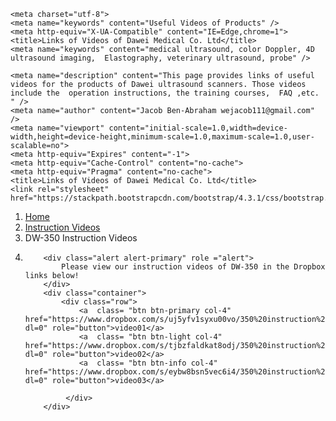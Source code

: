 
<html lang="en">
<head>
	
	<meta charset="utf-8">
	<meta name="keywords" content="Useful Videos of Products" />
	<meta http-equiv="X-UA-Compatible" content="IE=Edge,chrome=1">
	<title>Links of Videos of Dawei Medical Co. Ltd</title>
	<meta name="keywords" content="medical ultrasound, color Doppler, 4D ultrasound imaging,  Elastography, veterinary ultrasound, probe" />

	<meta name="description" content="This page provides links of useful videos for the products of Dawei ultrasound scanners. Those videos include the  operation instructions, the training courses,  FAQ ,etc. " />
	<meta name="author" content="Jacob Ben-Abraham wejacob111@gmail.com" />
    <meta name="viewport" content="initial-scale=1.0,width=device-width,height=device-height,minimum-scale=1.0,maximum-scale=1.0,user-scalable=no">
    <meta http-equiv="Expires" content="-1">
	<meta http-equiv="Cache-Control" content="no-cache">
	<meta http-equiv="Pragma" content="no-cache">
    <title>Links of Videos of Dawei Medical Co. Ltd</title>
    <link rel="stylesheet" href="https://stackpath.bootstrapcdn.com/bootstrap/4.3.1/css/bootstrap.min.css">
   <script src="https://code.jquery.com/jquery-3.2.1.slim.min.js" integrity="sha384-KJ3o2DKtIkvYIK3UENzmM7KCkRr/rE9/Qpg6aAZGJwFDMVNA/GpGFF93hXpG5KkN" crossorigin="anonymous"></script>
   <script src="https://cdnjs.cloudflare.com/ajax/libs/popper.js/1.12.9/umd/popper.min.js" integrity="sha384-ApNbgh9B+Y1QKtv3Rn7W3mgPxhU9K/ScQsAP7hUibX39j7fakFPskvXusvfa0b4Q" crossorigin="anonymous"></script>
   <script src="https://maxcdn.bootstrapcdn.com/bootstrap/4.0.0/js/bootstrap.min.js" integrity="sha384-JZR6Spejh4U02d8jOt6vLEHfe/JQGiRRSQQxSfFWpi1MquVdAyjUar5+76PVCmYl" crossorigin="anonymous"></script>
   <script src="https://stackpath.bootstrapcdn.com/bootstrap/4.3.1/js/bootstrap.bundle.min.js" type="text/javascript"></script>


   <script>
	//判断访问设备，方便后面针对不同设备调用代码
	var dev = "";
	if ((navigator.userAgent.match(/(phone|pad|pod|iPhone|iPod|ios|iPad|Android|Mobile|BlackBerry|IEMobile|MQQBrowser|JUC|Fennec|wOSBrowser|BrowserNG|WebOS|Symbian|Windows Phone)/i))) {
		//设备为移动端
		dev = "mobile";
	}
	else {
		//设备为pc
		dev = "pc";
	}
	console.log("当前使用设备为：" + dev);
</script>

</head>
<body>
       <script async src="https://cse.google.com/cse.js?cx=009252674971543757257:zlpbxncniat"></script>
<div class="gcse-search"></div>
	<nav aria-label="breadcrumb">
	    <ol class="breadcrumb">
	    	<li class="breadcrumb-item"><a href="http://www.dwultrasound.com/">Home</a></li>
	    	<li class="breadcrumb-item"><a href="https://sites.google.com/s/1sYeO7-vzHZIROgHThUOQisH79bmgITHz/p/1aTxHYSKR8-uECOIm3pl73ErCZlV8U-yy/edit">Instruction Videos</a></li>
	    	<li class="breadcrumb-item active" aria-current="page">DW-350 Instruction Videos<li>
	
	
		
		<div class="alert alert-primary" role ="alert">
			Please view our instruction videos of DW-350 in the Dropbox links below!
		</div>
		<div class="container">
			<div class="row">
				<a  class= "btn btn-primary col-4" href="https://www.dropbox.com/s/uj5yfv1syxu00vo/350%20instruction%2001.mp4?dl=0" role="button">video01</a>
				<a  class= "btn btn-light col-4" href="https://www.dropbox.com/s/tjbzfaldkat8odj/350%20instruction%2002.mp4?dl=0" role="button">video02</a>
				<a  class= "btn btn-info col-4" href="https://www.dropbox.com/s/eybw8bsn5vec6i4/350%20instruction%2003.mp4?dl=0" role="button">video03</a>
			
		     </div>
		</div>
























